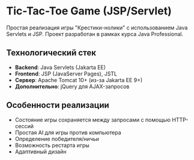# Tic-Tac-Toe Game (JSP/Servlet)

Простая реализация игры "Крестики-нолики" с использованием Java Servlets и JSP. Проект разработан в рамках курса Java Professional.

## Технологический стек
- **Backend**: Java Servlets (Jakarta EE)
- **Frontend**: JSP (JavaServer Pages), JSTL
- **Сервер**: Apache Tomcat 10+ (из-за Jakarta EE 9+)
- **Дополнительно**: jQuery для AJAX-запросов

## Особенности реализации
- Состояние игры сохраняется между запросами с помощью HTTP-сессий
- Простая AI для игры против компьютера
- Определение победителя/ничьи
- Возможность рестарта игры
- Адаптивный дизайн
